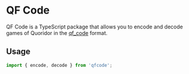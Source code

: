 # QF Code

QF Code is a TypeScript package that allows you to encode and decode games of Quoridor in the [qf_code](https://quoridorfansite.com/tools/qfb.html) format.

## Usage

```typescript
import { encode, decode } from 'qfcode';
```
